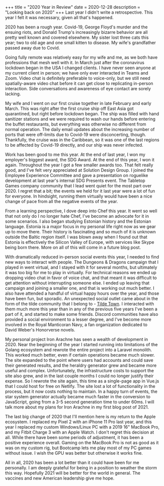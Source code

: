 +++
title = "2020 Year in Review"
date = 2020-12-28
description = "Looking back on 2020"
+++
Last year I didn't write a retrospective. This year I felt it was necessary, given all that's happened.

2020 has been a rough year. Covid-19, George Floyd's murder and the ensuing riots, and Donald Trump's increasingly bizarre behavior are all pretty well known and covered elsewhere. My sister lost three cats this year; two to old age and one small kitten to disease. My wife's grandfather passed away due to Covid.

Going fully remote was relatively easy for my wife and me, as we both have professions that mesh well with it. In March just after the coronavirus lockdown began in the USA I changed clients. I have never seen anyone at my current client in person; we have only ever interacted in Teams and Zoom. Video chat is definitely preferable to voice-only, but we still need spatially-aware video chat before it can get close to replicating in-person interaction. Side conversations and awareness of eye contact are sorely lacking.

My wife and I went on our first cruise together in late February and early March. This was right after the first cruise ship off East Asia got quarantined, but right before lockdown began. The ship was filled with hand sanitizer stations and we were required to wash our hands before entering the buffet restaurants, but everything was otherwise no different from normal operation. The daily email updates about the increasing number of ports that were off-limits due to Covid-19 were disconcerting, though. Thankfully, the cruise was in the Caribbean, so it was one of the last regions to be affected by Covid-19 directly, and our ship was never infected.

Work has been good to me this year. At the end of last year, I won my employer's biggest award, the SDG Award. At the end of this year, I won it again. Throughout the year I got a few smaller awards too. That felt really good, and I've felt very appreciated at Solution Design Group. I joined the Employee Experience Committee and gave a presentation on roguelike development at last year's internal SDG Presents event. The Tabletop Games company community that I lead went quiet for the most part over 2020. I regret that a bit; the events we held for it last year were a lot of fun for everyone. In hindsight, running them virtually would have been a nice change of pace from all the negative events of the year.

From a learning perspective, I dove deep into Chef this year. It went so well that not only do I no longer hate Chef, I've become an advocate for it in some scenarios. I also began studying Estonian history and the Estonian language. Estonia is a major focus in my personal life right now as we gear up to move there. Their history is fascinating and so much of it is unknown outside the Baltic region itself. I was blown away when I found out that Estonia is effectively the Silicon Valley of Europe, with services like Skype being born there. More on all of this will come in a future blog post.

With dramatically reduced in-person social events this year, I needed to find new ways to interact with people. The Dungeons & Dragons campaign that I played in went virtual, and I stayed with it for several months, but ultimately it was too big for me to play in virtually. For technical reasons we ended up dropping video chat in favor of voice chat, and that meant it was difficult to get attention without interrupting someone else. I ended up leaving that campaign and joining a smaller one, and that is working out much better. I also have attended a handful of virtual happy hours over the year, and those have been fun, but sporadic. An unexpected social outlet came about in the form of the tilde community that I belong to - [Tilde Town](https://tilde.town). I interacted with them much more this year than in any of the previous five years I've been a part of it, and started to make some friends. Discord communities have also provided a social environment to a lesser degree, and I've become more involved in the Royal Manticoran Navy, a fan organization dedicated to David Weber's Honorverse novels.

My personal project Iron Arachne has seen a wealth of development in 2020. Near the beginning of the year I started running into limitations of the Golang ecosystem and rewrote the entire project into a Laravel monolith. This worked much better, even if certain operations became much slower. The site expanded to the point where users had accounts and could save their generated results, and the heraldry generator grew and became more useful and complex. Unfortunately, the infrastructure costs to support the site also grew, and in the last couple months I could no longer justify their expense. So I rewrote the site again, this time as a single-page app in Vue.js that I could host for free on Netlify. The site lost a lot of functionality in the process, but it now costs nothing to maintain. In a happy turn of events, the star system generator actually became much faster in the conversion to JavaScript, going from a 3-5 second generation time to under 60ms. I will talk more about my plans for Iron Arachne in my first blog post of 2021.

The last big change of 2020 that I'll mention here is my return to the Apple ecosystem. I replaced my Pixel 2 with an iPhone 11 Pro last year, and this year I replaced my custom Windows/Linux PC with a 2019 16" MacBook Pro, and my Fitbit Charge 3 with an Apple Watch. I don't regret this decision at all. While there have been some periods of adjustment, it has been a positive experience overall. Gaming on the MacBook Pro is not as good as it was on my custom rig, but Bootcamp lets me play most of my PC games without issue. I wish the GPU was better but otherwise it works fine.

All in all, 2020 has been a lot better than it could have been for me personally. I am deeply grateful for being in a position to weather the storm this way. Hopefully 2021 will be better for the world in general. The vaccines and new American leadership give me hope.
